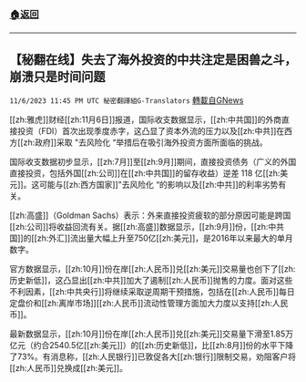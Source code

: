 ###  [:house:返回](README.md)
---


## 【秘翻在线】失去了海外投资的中共注定是困兽之斗，崩溃只是时间问题
`11/6/2023 11:45 PM UTC 秘密翻譯組G-Translators` [轉載自GNews](https://gnews.org/articles/1932794)

[[zh:雅虎]]财经[[zh:11月6日]]报道，国际收支数据显示，[[zh:中共国]]的外商直接投资（FDI）首次出现季度赤字，这凸显了资本外流的压力以及[[zh:中共]]在西方[[zh:政府]]采取 "去风险化 “举措后在吸引海外投资方面所面临的挑战。

国际收支数据初步显示，[[zh:7月]]至[[zh:9月]]期间，直接投资债务（广义的外国直接投资，包括外国[[zh:公司]]在[[zh:中共国]]的留存收益）逆差 118 亿[[zh:美元]]。这可能与[[zh:西方国家]]"去风险化 “的影响以及[[zh:中共]]的利率劣势有关。

[[zh:高盛]]（Goldman Sachs）表示：外来直接投资疲软的部分原因可能是跨国[[zh:公司]]将收益回流有关。据[[zh:高盛]]数据显示，[[zh:9月]]份，[[zh:中共国]]的[[zh:外汇]]流出量大幅上升至750亿[[zh:美元]]，是2016年以来最大的单月数字。

官方数据显示，[[zh:10月]]份在岸[[zh:人民币]]兑[[zh:美元]]交易量也创下了[[zh:历史新低]]，这凸显出[[zh:中共]]加大了遏制[[zh:人民币]]抛售的力度。面对这些不利因素，[[zh:中共央行]]将继续采取逆周期干预措施，包括在[[zh:人民币]]每日定盘价和[[zh:离岸市场]][[zh:人民币]]流动性管理方面加大力度以支持[[zh:人民币]]。

最新数据显示，[[zh:10月]]份在岸[[zh:人民币]]兑[[zh:美元]]交易量下滑至1.85万亿元（约合2540.5亿[[zh:美元]]）的[[zh:历史新低]]，比[[zh:8月]]份的水平下降了73%。有消息称，[[zh:人民银行]]已敦促各大[[zh:银行]]限制交易，劝阻客户将[[zh:人民币]]兑换成[[zh:美元]]。
